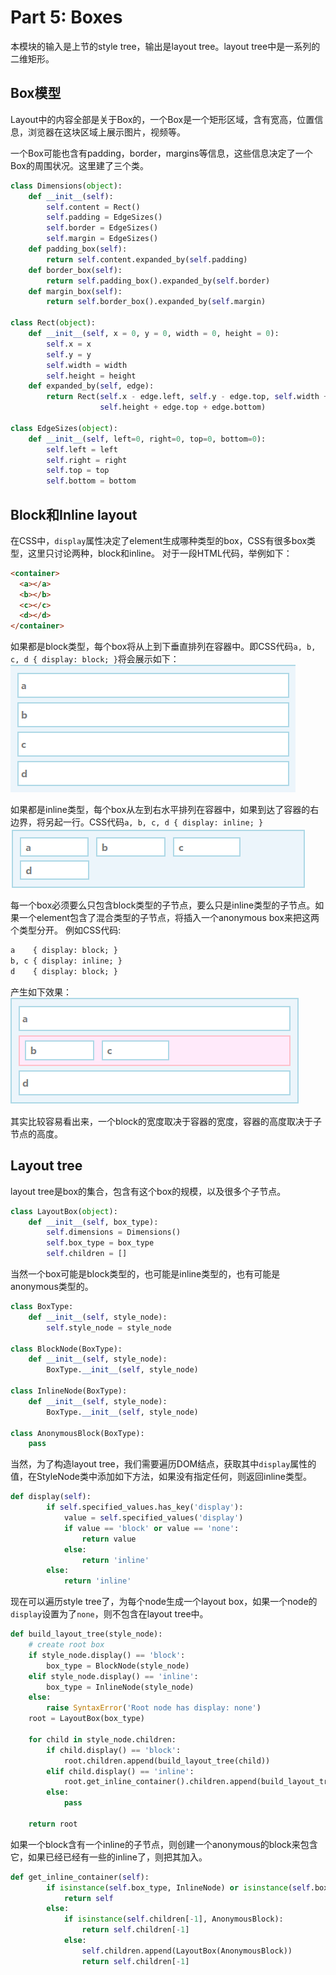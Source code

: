 Part 5: Boxes
====
本模块的输入是上节的style tree，输出是layout tree。layout tree中是一系列的二维矩形。

Box模型
------
Layout中的内容全部是关于Box的，一个Box是一个矩形区域，含有宽高，位置信息，浏览器在这块区域上展示图片，视频等。

一个Box可能也含有padding，border，margins等信息，这些信息决定了一个Box的周围状况。这里建了三个类。
```python
class Dimensions(object):
    def __init__(self):
        self.content = Rect()
        self.padding = EdgeSizes()
        self.border = EdgeSizes()
        self.margin = EdgeSizes()
    def padding_box(self):
        return self.content.expanded_by(self.padding)
    def border_box(self):
        return self.padding_box().expanded_by(self.border)
    def margin_box(self):
        return self.border_box().expanded_by(self.margin)

class Rect(object):
    def __init__(self, x = 0, y = 0, width = 0, height = 0):
        self.x = x
        self.y = y
        self.width = width
        self.height = height
    def expanded_by(self, edge):
        return Rect(self.x - edge.left, self.y - edge.top, self.width + edge.left + edge.right,
                    self.height + edge.top + edge.bottom)

class EdgeSizes(object):
    def __init__(self, left=0, right=0, top=0, bottom=0):
        self.left = left
        self.right = right
        self.top = top
        self.bottom = bottom

```

Block和Inline layout
----
在CSS中，`display`属性决定了element生成哪种类型的box，CSS有很多box类型，这里只讨论两种，block和inline。
对于一段HTML代码，举例如下：
```html
<container>
  <a></a>
  <b></b>
  <c></c>
  <d></d>
</container>
```
如果都是block类型，每个box将从上到下垂直排列在容器中。即CSS代码`a, b, c, d { display: block; }`将会展示如下：
![](block.png)

如果都是inline类型，每个box从左到右水平排列在容器中，如果到达了容器的右边界，将另起一行。CSS代码`a, b, c, d { display: inline; }`
![](inline.png)

每一个box必须要么只包含block类型的子节点，要么只是inline类型的子节点。如果一个element包含了混合类型的子节点，将插入一个anonymous box来把这两个类型分开。
例如CSS代码:
```html
a    { display: block; }
b, c { display: inline; }
d    { display: block; }
```
产生如下效果：
![](anonymous.png)

其实比较容易看出来，一个block的宽度取决于容器的宽度，容器的高度取决于子节点的高度。

Layout tree
-----
layout tree是box的集合，包含有这个box的规模，以及很多个子节点。
```python
class LayoutBox(object):
    def __init__(self, box_type):
        self.dimensions = Dimensions()
        self.box_type = box_type
        self.children = []
```
当然一个box可能是block类型的，也可能是inline类型的，也有可能是anonymous类型的。
```python
class BoxType:
    def __init__(self, style_node):
        self.style_node = style_node

class BlockNode(BoxType):
    def __init__(self, style_node):
        BoxType.__init__(self, style_node)

class InlineNode(BoxType):
    def __init__(self, style_node):
        BoxType.__init__(self, style_node)

class AnonymousBlock(BoxType):
    pass
```
当然，为了构造layout tree，我们需要遍历DOM结点，获取其中`display`属性的值，在StyleNode类中添加如下方法，如果没有指定任何，则返回inline类型。
```python
def display(self):
        if self.specified_values.has_key('display'):
            value = self.specified_values('display')
            if value == 'block' or value == 'none':
                return value
            else:
                return 'inline'
        else:
            return 'inline'

```
现在可以遍历style tree了，为每个node生成一个layout box，如果一个node的`display`设置为了`none`，则不包含在layout tree中。
```python
def build_layout_tree(style_node):
    # create root box
    if style_node.display() == 'block':
        box_type = BlockNode(style_node)
    elif style_node.display() == 'inline':
        box_type = InlineNode(style_node)
    else:
        raise SyntaxError('Root node has display: none')
    root = LayoutBox(box_type)

    for child in style_node.children:
        if child.display() == 'block':
            root.children.append(build_layout_tree(child))
        elif child.display() == 'inline':
            root.get_inline_container().children.append(build_layout_tree(child))
        else:
            pass

    return root
```
如果一个block含有一个inline的子节点，则创建一个anonymous的block来包含它，如果已经已经有一些的inline了，则把其加入。
```python
def get_inline_container(self):
        if isinstance(self.box_type, InlineNode) or isinstance(self.box_type, AnonymousBlock):
            return self
        else:
            if isinstance(self.children[-1], AnonymousBlock):
                return self.children[-1]
            else:
                self.children.append(LayoutBox(AnonymousBlock))
                return self.children[-1]
```


